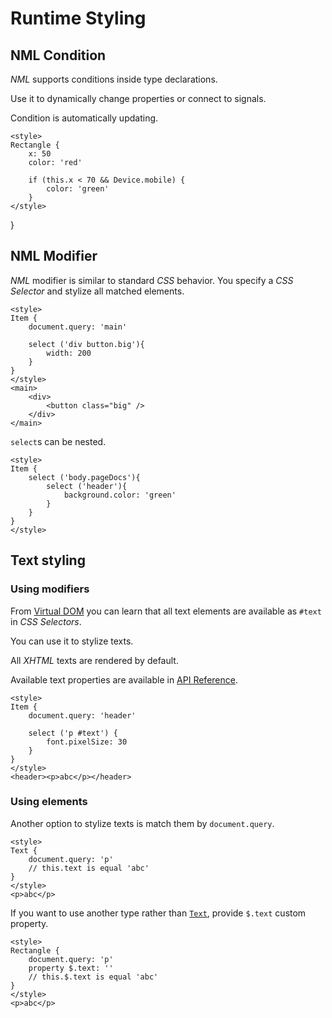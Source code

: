 # Runtime Styling

## NML Condition

*NML* supports conditions inside type declarations.

Use it to dynamically change properties or connect to signals.

Condition is automatically updating.

```xhtml
<style>
Rectangle {
    x: 50
    color: 'red'

    if (this.x < 70 && Device.mobile) {
        color: 'green'
    }
</style>
```
}

## NML Modifier

*NML* modifier is similar to standard *CSS* behavior. You specify a *CSS Selector* and stylize all matched elements.

```xhtml
<style>
Item {
    document.query: 'main'

    select ('div button.big'){
        width: 200
    }
}
</style>
<main>
    <div>
        <button class="big" />
    </div>
</main>
```

`select`s can be nested.

```xhtml
<style>
Item {
    select ('body.pageDocs'){
        select ('header'){
            background.color: 'green'
        }
    }
}
</style>
```

## Text styling

### Using modifiers

From [Virtual DOM](/views/virtual-dom.html#querying-elements) you can learn that all text elements are available as `#text` in *CSS Selectors*.

You can use it to stylize texts.

All *XHTML* texts are rendered by default.

Available text properties are available in [API Reference](/api/renderer-text.html).

```xhtml
<style>
Item {
    document.query: 'header'

    select ('p #text') {
        font.pixelSize: 30
    }
}
</style>
<header><p>abc</p></header>
```

### Using elements

Another option to stylize texts is match them by `document.query`.

```xhtml
<style>
Text {
    document.query: 'p'
    // this.text is equal 'abc'
}
</style>
<p>abc</p>
```

If you want to use another type rather than [`Text`](/api/renderer-text.html), provide `$.text` custom property.

```xhtml
<style>
Rectangle {
    document.query: 'p'
    property $.text: ''
    // this.$.text is equal 'abc'
}
</style>
<p>abc</p>
```
